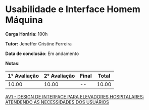 # Usabilidade e Interface Homem Máquina

**Carga Horária**: 100h

**Tutor:** Jeneffer Cristine Ferreira

**Data de conclusão**: Em andamento

**Notas**:

| 1° Avaliação | 2° Avaliação | Final | Total |
| ------------ | ------------ | :---- | ----- |
| 10.00        | 10.00        | --    | 10.00 |

[AV1 - DESIGN DE INTERFACE PARA ELEVADORES HOSPITALARES: ATENDENDO ÀS NECESSIDADES DOS USUÁRIOS]()
